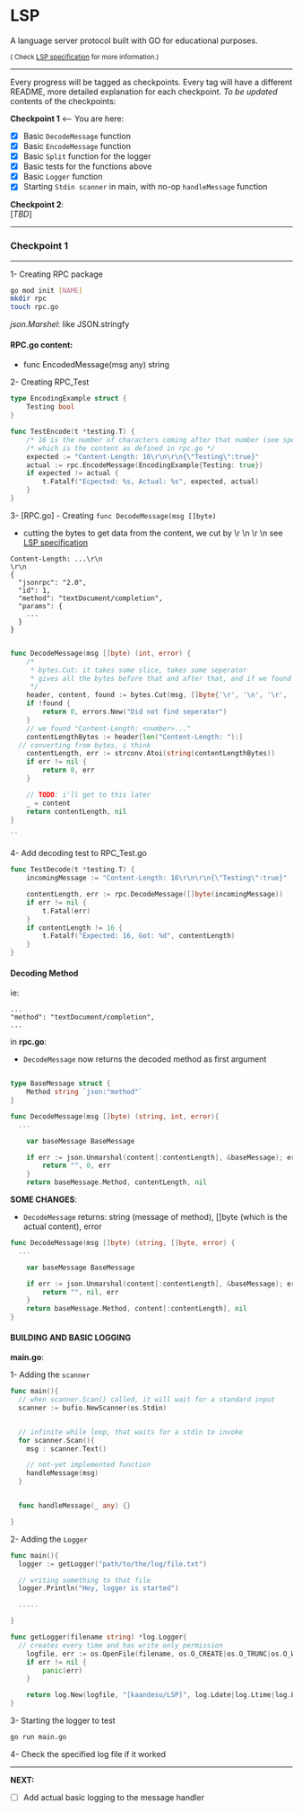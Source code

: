 # LSP

A language server protocol built with GO for educational purposes.

<small>
(
Check <a href="https://microsoft.github.io/language-server-protocol/specifications/lsp/3.17/specification/">LSP specification</a> for more information.)</small>

---

Every progress will be tagged as checkpoints. Every tag will have a different README, more detailed explanation for each checkpoint. _To be updated_ contents of the checkpoints:

**Checkpoint 1** <-- You are here:

- [x] Basic `DecodeMessage` function
- [x] Basic `EncodeMessage` function
- [x] Basic `Split` function for the logger
- [x] Basic tests for the functions above
- [x] Basic `Logger` function
- [x] Starting `Stdin scanner` in main, with no-op `handleMessage` function

**Checkpoint 2**: <br>
[*TBD*]

---

### Checkpoint 1

---

1- Creating RPC package

```bash
go mod init [NAME]
mkdir rpc
touch rpc.go
```

_json.Marshel_: like JSON.stringfy

#### RPC.go content:

- func EncodedMessage(msg any) string

2- Creating RPC_Test

```go
type EncodingExample struct {
	Testing bool
}

func TestEncode(t *testing.T) {
	/* 16 is the number of characters coming after that number (see specification)
	/* which is the content as defined in rpc.go */
	expected := "Content-Length: 16\r\n\r\n{\"Testing\":true}"
	actual := rpc.EncodeMessage(EncodingExample{Testing: true})
	if expected != actual {
		t.Fatalf("Ecpected: %s, Actual: %s", expected, actual)
	}
}
```

3- [RPC.go] - Creating `func DecodeMessage(msg []byte)`

- cutting the bytes to get data from the content, we cut by \r \n \r \n see [LSP specification](https://microsoft.github.io/language-server-protocol/specifications/lsp/3.17/specification/)

```
Content-Length: ...\r\n
\r\n
{
  "jsonrpc": "2.0",
  "id": 1,
  "method": "textDocument/completion",
  "params": {
    ...
  }
}
```

```go

func DecodeMessage(msg []byte) (int, error) {
	/*
	 * bytes.Cut: it takes some slice, takes some seperator
	 * gives all the bytes before that and after that, and if we found it
	 */
	header, content, found := bytes.Cut(msg, []byte{'\r', '\n', '\r', '\n'})
	if !found {
		return 0, errors.New("Did not find seperator")
	}
	// we found "Content-Length: <number>..."
	contentLengthBytes := header[len("Content-Length: "):]
  // converting from bytes, i think
	contentLength, err := strconv.Atoi(string(contentLengthBytes))
	if err != nil {
		return 0, err
	}

	// TODO: i'll get to this later
	_ = content
	return contentLength, nil
}

``
```

4- Add decoding test to RPC_Test.go

```go
func TestDecode(t *testing.T) {
	incomingMessage := "Content-Length: 16\r\n\r\n{\"Testing\":true}"

	contentLength, err := rpc.DecodeMessage([]byte(incomingMessage))
	if err != nil {
		t.Fatal(err)
	}
	if contentLength != 16 {
		t.Fatalf("Expected: 16, Got: %d", contentLength)
	}
}
```

#### Decoding Method

ie:

```
...
"method": "textDocument/completion",
...
```

in **rpc.go**:

- `DecodeMessage` now returns the decoded method as first argument

```go

type BaseMessage struct {
	Method string `json:"method"`
}

func DecodeMessage(msg []byte) (string, int, error){
  ...

 	var baseMessage BaseMessage

	if err := json.Unmarshal(content[:contentLength], &baseMessage); err != nil {
		return "", 0, err
	}
	return baseMessage.Method, contentLength, nil
```

**SOME CHANGES**:

- `DecodeMessage` returns: string (message of method), []byte (which is the actual content), error

```go
func DecodeMessage(msg []byte) (string, []byte, error) {
  ...

	var baseMessage BaseMessage

	if err := json.Unmarshal(content[:contentLength], &baseMessage); err != nil {
		return "", nil, err
	}
	return baseMessage.Method, content[:contentLength], nil
}
```

#### BUILDING AND BASIC LOGGING

**main.go**:

1- Adding the `scanner`

```go
func main(){
  // when scanner.Scan() called, it will wait for a standard input
  scanner := bufio.NewScanner(os.Stdin)


  // infinite while loop, that waits for a stdin to invoke
  for scanner.Scan(){
    msg : scanner.Text()

    // not-yet implemented function
    handleMessage(msg)
  }


  func handleMessage(_ any) {}

}

```

2- Adding the `Logger`

```go
func main(){
  logger := getLogger("path/to/the/log/file.txt")

  // writing something to that file
  logger.Println("Hey, logger is started")

  .....

}

func getLogger(filename string) *log.Logger{
  // creates every time and has write only permission
	logfile, err := os.OpenFile(filename, os.O_CREATE|os.O_TRUNC|os.O_WRONLY, 0666)
	if err != nil {
		panic(err)
	}

	return log.New(logfile, "[kaandesu/LSP]", log.Ldate|log.Ltime|log.Lshortfile)
}

```

3- Starting the logger to test

```bash
go run main.go
```

4- Check the specified log file if it worked

---

**NEXT:**

- [ ] Add actual basic logging to the message handler
